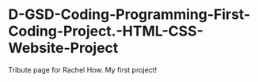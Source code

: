 # D-GSD-Coding-Programming-First-Coding-Project.-HTML-CSS-Website-Project
Tribute page for Rachel How. My first project!
